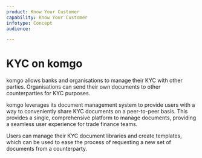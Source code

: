 ```yaml
---
product: Know Your Customer
capability: Know Your Customer
infotype: Concept
audience:

---
```


# KYC on komgo

komgo allows banks and organisations to manage their KYC with other parties. Organisations can send their own documents to other counterparties for KYC purposes.

komgo leverages its document management system to provide users with a way to conveniently share KYC documents on a peer-to-peer basis. This provides a single, comprehensive platform to manage documents, providing a seamless user experience for trade finance teams.

Users can manage their KYC document libraries and create templates, which can be used to ease the process of requesting a new set of documents from a counterparty.

<!--stackedit_data:
eyJoaXN0b3J5IjpbMTA1MTU0MTk1MF19
-->